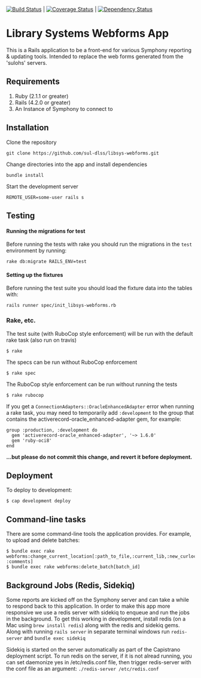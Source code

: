 [![Build Status](https://travis-ci.org/sul-dlss/libsys-webforms.svg?branch=master)](https://travis-ci.org/sul-dlss/libsys-webforms) | [![Coverage Status](https://coveralls.io/repos/github/sul-dlss/libsys-webforms/badge.svg?branch=master)](https://coveralls.io/github/sul-dlss/libsys-webforms?branch=master) | [![Dependency Status](https://gemnasium.com/sul-dlss/libsys-webforms.svg)](https://gemnasium.com/sul-dlss/libsys-webforms)
# Library Systems Webforms App

This is a Rails application to be a front-end for various Symphony reporting & updating tools. Intended to replace the web forms generated from the 'sulohs' servers.

## Requirements
1. Ruby (2.1.1 or greater)
2. Rails (4.2.0 or greater)
3. An Instance of Symphony to connect to

## Installation

Clone the repository
```
git clone https://github.com/sul-dlss/libsys-webforms.git
```

Change directories into the app and install dependencies
```
bundle install
```

Start the development server
```
REMOTE_USER=some-user rails s
```

## Testing

#### Running the migrations for test

Before running the tests with rake you should run the migrations in the `test` environment by running:
```
rake db:migrate RAILS_ENV=test
```
#### Setting up the fixtures

Before running the test suite you should load the fixture data into the tables with:
```
rails runner spec/init_libsys-webforms.rb
```

### Rake, etc.
The test suite (with RuboCop style enforcement) will be run with the default rake task (also run on travis)

    $ rake

The specs can be run without RuboCop enforcement

    $ rake spec

The RuboCop style enforcement can be run without running the tests

    $ rake rubocop

If you get a `ConnectionAdapters::OracleEnhancedAdapter` error when running a rake task, you may need to temporarily add `:development` to the group that contains the activerecord-oracle_enhanced-adapter gem, for example:

```
group :production, :development do
  gem 'activerecord-oracle_enhanced-adapter', '~> 1.6.0'
  gem 'ruby-oci8'
end
```
<strong>...but please do not commit this change, and revert it before deployment.</strong>

## Deployment

To deploy to development:

    $ cap development deploy

## Command-line tasks

There are some command-line tools the application provides.
For example, to upload and delete batches:

    $ bundle exec rake webforms:change_current_location[:path_to_file,:current_lib,:new_curloc,:email, :comments]
    $ bundle exec rake webforms:delete_batch[batch_id]

## Background Jobs (Redis, Sidekiq)

Some reports are kicked off on the Symphony server and can take a while to respond back to this application. In order to make this app more responsive we use a redis server with sidekiq to enqueue and run the jobs in the background. To get this working in development, install redis (on a Mac using `brew install redis`) along with the redis and sidekiq gems. Along with running `rails server` in separate terminal windows run `redis-server` and `bundle exec sidekiq`

Sidekiq is started on the server automatically as part of the Capistrano deployment script. To run redis on the server, if it is not alread running, you can set daemonize yes in /etc/redis.conf file, then trigger redis-server with the conf file as an argument: `./redis-server /etc/redis.conf`
